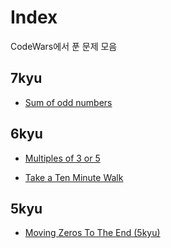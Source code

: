# Index

CodeWars에서 푼 문제 모음

## 7kyu

- [Sum of odd numbers](/docs/code-wars/sum-of-odd-numbers)

## 6kyu

- [Multiples of 3 or 5](/docs/code-wars/multiples-of-3-5)

- [Take a Ten Minute Walk](/docs/code-wars/take-a-ten-minute-walk)

## 5kyu

- [Moving Zeros To The End (5kyu)](/docs/code-wars/moving-zeros-to-the-end)
